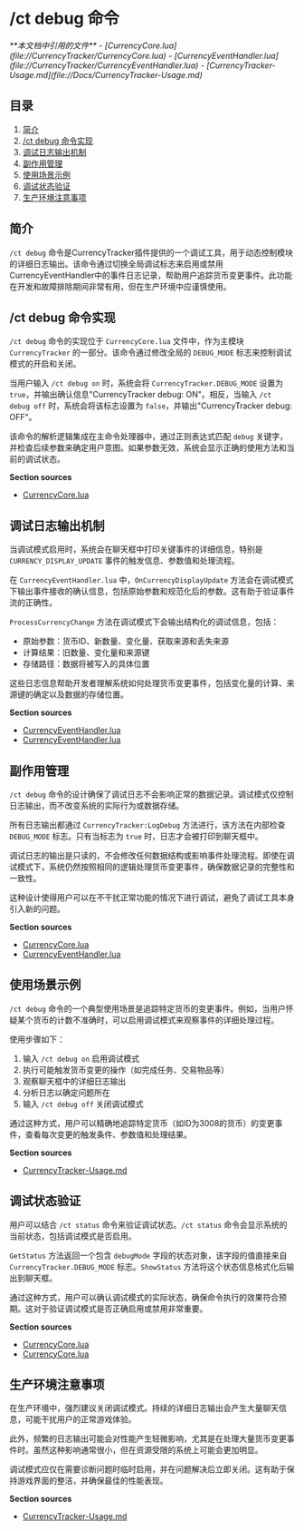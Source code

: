 # /ct debug 命令

<cite>
**本文档中引用的文件**  
- [CurrencyCore.lua](file://CurrencyTracker/CurrencyCore.lua)
- [CurrencyEventHandler.lua](file://CurrencyTracker/CurrencyEventHandler.lua)
- [CurrencyTracker-Usage.md](file://Docs/CurrencyTracker-Usage.md)
</cite>

## 目录
1. [简介](#简介)
2. [/ct debug 命令实现](#ct-debug-命令实现)
3. [调试日志输出机制](#调试日志输出机制)
4. [副作用管理](#副作用管理)
5. [使用场景示例](#使用场景示例)
6. [调试状态验证](#调试状态验证)
7. [生产环境注意事项](#生产环境注意事项)

## 简介
`/ct debug` 命令是CurrencyTracker插件提供的一个调试工具，用于动态控制模块的详细日志输出。该命令通过切换全局调试标志来启用或禁用CurrencyEventHandler中的事件日志记录，帮助用户追踪货币变更事件。此功能在开发和故障排除期间非常有用，但在生产环境中应谨慎使用。

## /ct debug 命令实现
`/ct debug` 命令的实现位于 `CurrencyCore.lua` 文件中，作为主模块 `CurrencyTracker` 的一部分。该命令通过修改全局的 `DEBUG_MODE` 标志来控制调试模式的开启和关闭。

当用户输入 `/ct debug on` 时，系统会将 `CurrencyTracker.DEBUG_MODE` 设置为 `true`，并输出确认信息"CurrencyTracker debug: ON"。相反，当输入 `/ct debug off` 时，系统会将该标志设置为 `false`，并输出"CurrencyTracker debug: OFF"。

该命令的解析逻辑集成在主命令处理器中，通过正则表达式匹配 `debug` 关键字，并检查后续参数来确定用户意图。如果参数无效，系统会显示正确的使用方法和当前的调试状态。

**Section sources**
- [CurrencyCore.lua](file://CurrencyTracker/CurrencyCore.lua#L937-L959)

## 调试日志输出机制
当调试模式启用时，系统会在聊天框中打印关键事件的详细信息，特别是 `CURRENCY_DISPLAY_UPDATE` 事件的触发信息、参数值和处理流程。

在 `CurrencyEventHandler.lua` 中，`OnCurrencyDisplayUpdate` 方法会在调试模式下输出事件接收的确认信息，包括原始参数和规范化后的参数。这有助于验证事件流的正确性。

`ProcessCurrencyChange` 方法在调试模式下会输出结构化的调试信息，包括：
- 原始参数：货币ID、新数量、变化量、获取来源和丢失来源
- 计算结果：旧数量、变化量和来源键
- 存储路径：数据将被写入的具体位置

这些日志信息帮助开发者理解系统如何处理货币变更事件，包括变化量的计算、来源键的确定以及数据的存储位置。

**Section sources**
- [CurrencyEventHandler.lua](file://CurrencyTracker/CurrencyEventHandler.lua#L567-L597)
- [CurrencyEventHandler.lua](file://CurrencyTracker/CurrencyEventHandler.lua#L817-L848)

## 副作用管理
`/ct debug` 命令的设计确保了调试日志不会影响正常的数据记录。调试模式仅控制日志输出，而不改变系统的实际行为或数据存储。

所有日志输出都通过 `CurrencyTracker:LogDebug` 方法进行，该方法在内部检查 `DEBUG_MODE` 标志。只有当标志为 `true` 时，日志才会被打印到聊天框中。

调试日志的输出是只读的，不会修改任何数据结构或影响事件处理流程。即使在调试模式下，系统仍然按照相同的逻辑处理货币变更事件，确保数据记录的完整性和一致性。

这种设计使得用户可以在不干扰正常功能的情况下进行调试，避免了调试工具本身引入新的问题。

**Section sources**
- [CurrencyCore.lua](file://CurrencyTracker/CurrencyCore.lua#L100-L105)
- [CurrencyEventHandler.lua](file://CurrencyTracker/CurrencyEventHandler.lua#L567-L597)

## 使用场景示例
`/ct debug` 命令的一个典型使用场景是追踪特定货币的变更事件。例如，当用户怀疑某个货币的计数不准确时，可以启用调试模式来观察事件的详细处理过程。

使用步骤如下：
1. 输入 `/ct debug on` 启用调试模式
2. 执行可能触发货币变更的操作（如完成任务、交易物品等）
3. 观察聊天框中的详细日志输出
4. 分析日志以确定问题所在
5. 输入 `/ct debug off` 关闭调试模式

通过这种方式，用户可以精确地追踪特定货币（如ID为3008的货币）的变更事件，查看每次变更的触发条件、参数值和处理结果。

**Section sources**
- [CurrencyTracker-Usage.md](file://Docs/CurrencyTracker-Usage.md#L67-L75)

## 调试状态验证
用户可以结合 `/ct status` 命令来验证调试状态。`/ct status` 命令会显示系统的当前状态，包括调试模式是否启用。

`GetStatus` 方法返回一个包含 `debugMode` 字段的状态对象，该字段的值直接来自 `CurrencyTracker.DEBUG_MODE` 标志。`ShowStatus` 方法将这个状态信息格式化后输出到聊天框。

通过这种方式，用户可以确认调试模式的实际状态，确保命令执行的效果符合预期。这对于验证调试模式是否正确启用或禁用非常重要。

**Section sources**
- [CurrencyCore.lua](file://CurrencyTracker/CurrencyCore.lua#L107-L115)
- [CurrencyCore.lua](file://CurrencyTracker/CurrencyCore.lua#L937-L945)

## 生产环境注意事项
在生产环境中，强烈建议关闭调试模式。持续的详细日志输出会产生大量聊天信息，可能干扰用户的正常游戏体验。

此外，频繁的日志输出可能会对性能产生轻微影响，尤其是在处理大量货币变更事件时。虽然这种影响通常很小，但在资源受限的系统上可能会更加明显。

调试模式应仅在需要诊断问题时临时启用，并在问题解决后立即关闭。这有助于保持游戏界面的整洁，并确保最佳的性能表现。

**Section sources**
- [CurrencyTracker-Usage.md](file://Docs/CurrencyTracker-Usage.md#L67-L75)